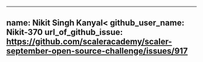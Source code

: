 # #
---
name: Nikit Singh Kanyal<
github_user_name: Nikit-370
url_of_github_issue: https://github.com/scaleracademy/scaler-september-open-source-challenge/issues/917
---
